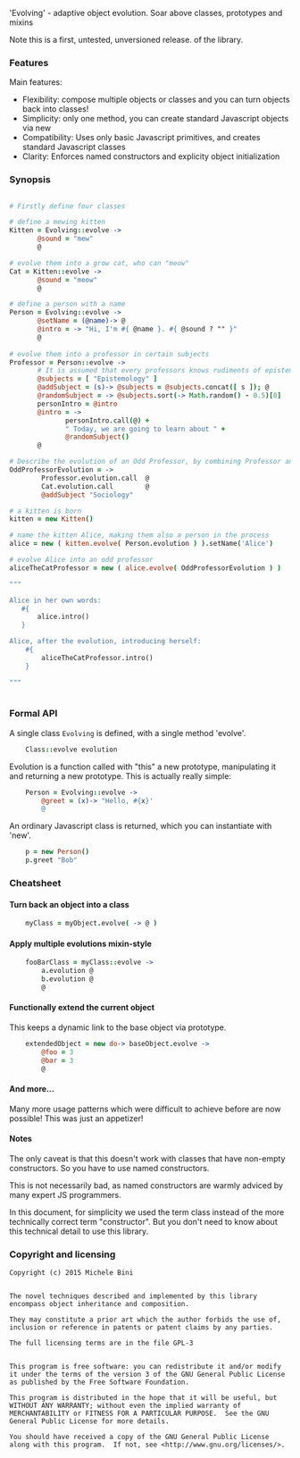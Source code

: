 'Evolving' - adaptive object evolution.  Soar above classes, prototypes and mixins

Note this is a first, untested, unversioned release. of the library.

### Features

Main features:

* Flexibility: compose multiple objects or classes and you can turn objects back into classes!
* Simplicity: only one method, you can create standard Javascript objects via new
* Compatibility: Uses only basic Javascript primitives, and creates standard Javascript classes
* Clarity: Enforces named constructors and explicity object initialization

### Synopsis

```coffee

# Firstly define four classes

# define a mewing kitten
Kitten = Evolving::evolve ->
       @sound = "mew"
       @

# evolve them into a grow cat, who can "meow"
Cat = Kitten::evolve ->
       @sound = "meow"
       @

# define a person with a name
Person = Evolving::evolve ->
       @setName = (@name)-> @
       @intro = -> "Hi, I'm #{ @name }. #{ @sound ? "" }"
       @
       
# evolve them into a professor in certain subjects
Professor = Person::evolve ->
       # It is assumed that every professors knows rudiments of epistemology!
       @subjects = [ "Epistemology" ] 
       @addSubject = (s)-> @subjects = @subjects.concat([ s ]); @
       @randomSubject = -> @subjects.sort(-> Math.random() - 0.5)[0]
       personIntro = @intro
       @intro = ->
       	      personIntro.call(@) +
       	      " Today, we are going to learn about " +
              @randomSubject()
       @

# Describe the evolution of an Odd Professor, by combining Professor and Cat and adding a training in Sociology
OddProfessorEvolution = ->
        Professor.evolution.call  @
        Cat.evolution.call        @
        @addSubject "Sociology"

# a kitten is born
kitten = new Kitten()

# name the kitten Alice, making them also a person in the process
alice = new ( kitten.evolve( Person.evolution ) ).setName('Alice')

# evolve Alice into an odd professor
aliceTheCatProfessor = new ( alice.evolve( OddProfessorEvolution ) )

"""

Alice in her own words:
   #{
       alice.intro()
   }

Alice, after the evolution, introducing herself:
    #{
        aliceTheCatProfessor.intro()
    }

"""
       
```

### Formal API

A single class `Evolving` is defined, with a single method 'evolve'.

```coffee
    Class::evolve evolution
```

Evolution is a function called with "this" a new prototype, manipulating it and returning a new prototype.  This is actually really simple:

```coffee
    Person = Evolving::evolve ->
        @greet = (x)-> "Hello, #{x}'
        @
```

An ordinary Javascript class is returned, which you can instantiate with 'new'.

```coffee	
    p = new Person()
    p.greet "Bob"
```


### Cheatsheet

#### Turn back an object into a class

```coffee
	myClass = myObject.evolve( -> @ )
```

#### Apply multiple evolutions mixin-style

```coffee
    fooBarClass = myClass::evolve ->
        a.evolution @
        b.evolution @
        @
```

#### Functionally extend the current object

This keeps a dynamic link to the base object via prototype.

```coffee
    extendedObject = new do-> baseObject.evolve ->
        @foo = 3
        @bar = 3
        @    
```

#### And more...

Many more usage patterns which were difficult to achieve before are now possible!  This was just an appetizer!


#### Notes

The only caveat is that this doesn't work with classes that have non-empty constructors.
So you have to use named constructors.

This is not necessarily bad, as named constructors are warmly adviced by many expert JS programmers.

In this document, for simplicity we used the term class instead of the more technically correct term "constructor".  But you don't need to know about this technical detail to use this library.


### Copyright and licensing

    Copyright (c) 2015 Michele Bini


    The novel techniques described and implemented by this library
    encompass object inheritance and composition.

    They may constitute a prior art which the author forbids the use of,
    inclusion or reference in patents or patent claims by any parties.

    The full licensing terms are in the file GPL-3

    
    This program is free software: you can redistribute it and/or modify
    it under the terms of the version 3 of the GNU General Public License
    as published by the Free Software Foundation.

    This program is distributed in the hope that it will be useful, but
    WITHOUT ANY WARRANTY; without even the implied warranty of
    MERCHANTABILITY or FITNESS FOR A PARTICULAR PURPOSE.  See the GNU
    General Public License for more details.

    You should have received a copy of the GNU General Public License
    along with this program.  If not, see <http://www.gnu.org/licenses/>.

